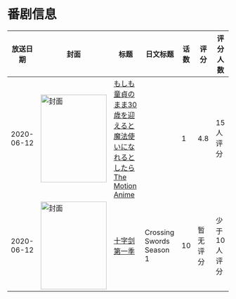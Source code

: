 # 番剧信息

|放送日期|封面|标题|日文标题|话数|评分|评分人数|
|---|---|---|---|---|---|---|
|2020-06-12|<img src="https://bangumi.tv/img/no_icon_subject.png" alt="封面" style="width:150px;height:200px;object-fit:cover;">|[もしも童貞のまま30歳を迎えると魔法使いになれるとしたら The Motion Anime](https://bangumi.tv/subject/316000)||1|4.8|15人评分|
|2020-06-12|<img src="https://lain.bgm.tv/pic/cover/c/f7/52/309708_SgnVY.jpg" alt="封面" style="width:150px;height:200px;object-fit:cover;">|[十字剑 第一季](https://bangumi.tv/subject/309708)|Crossing Swords Season 1|10|暂无评分|少于10人评分|
